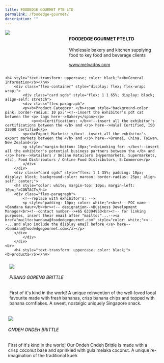 ```yaml
---
title: FOODEDGE GOURMET PTE LTD
permalink: /foodedge-gourmet/
description: ""
---
```

<div class="flex-paragraph">
		<!--hi there! this is a comment and will provide you with instructional guides-->
		<!--insert booth number here!-->
		<p style="text-transform: uppercase"></p></div>
			<div class="flex-container" style="display: flex; flex-wrap: wrap;">
				<!--insert DOWNLOAD link of company logo between the " marks!-->
			<div class="card sgds" style="flex: 1 1 40%; display: block;"><img src="https://drive.google.com/uc?id=1H_w2XYxytWs0iYhOutW4OAO9L_KkJw7_&amp;export=download"></div>
	<div class="card-sgds" style="flex: 1 1 58%; display: block; margin-left: 3px">
		<h4 style="text-transform: uppercase; color: black;"><!--insert the exhibitor's name between the <b> tags here--><b>foodedge gourmet pte ltd</b></h4><!--insert the exhibitor's description between the <p> tags here--><p>Wholesale bakery and kitchen supplying food to key food and beverage clients</p>
		<!--insert the exhibitor's website link, making sure there is "https:// www." present please. make sure the entire https link goes in between the " marks--><p><a href="https://www.melvados.com" target="_blank"><!--insert the www website link here (no need for https)-->www.melvados.com</a></p>
	</div>
</div>



	<h4 style="text-transform: uppercase; color: black;"><b>General Information</b></h4>
		<div class="flex-container" style="display: flex; flex-wrap: wrap;">
			<div class="card sgds" style="flex: 1 1 65%; display: block; align-self: stretch">
			<div class="flex-paragraph">
			<p><b>Product Category: </b><span style="background-color: pink; border-radius: 10 px;"><!--insert the exhibitor's pdt cat between the <p> tags here-->Bakery</span></p> 
				<p><b>Certifications: </b><!--insert all the exhibitor's certifications between the </b> and </p> here-->Halal Certified, ISO 22000 Certified</p>
			<p><b>Export Markets: </b><!--insert all the exhibitor's export markets between the </b> and </p> here-->Brunei, China, Taiwan, New Zealand</p>
			<p style="margin-bottom: 10px;"><b>Looking for: </b><!--insert all the exhibitor's potential business partners between the </b> and </p> here-->Retailers / Online Retailers (Hypermarkets, Supermarkets, etc), Food Distributors / Online Food Distributors, E-Commerce</p>
			</div>
		</div>
		<div class="card sgds" style="flex: 1 1 35%; padding: 10px; display: block; background-color: maroon; border-radius: 25px; align-self: center;">
		<h4 style="color: white; margin-top: 10px; margin-left: 10px;">CONTACT</h4>
		<div class="flex-paragraph">
			<!--replace with exhibitor's: -->
			<p style="padding: 10px; color: white;"><b><!-- POC name-->Bandana Kaur</b><br><!-- designation-->Business Development Manager<br><!--contact number-->+65 63394953<br><!-- for linking purposes, insert their email after "mailto:"...--><a href="mailto:bandana@foodedgegourmet.com" style="color: white;"><!--...and also include the display email before </a> here-->bandana@foodedgegourmet.com</a></p>
		</div>
			</div>
		</div>
	<br>
		<h4 style="text-transform: uppercase; color: black;"><b>products</b></h4>
<div style="display: flex; flex-wrap: wrap;">
&nbsp; <div class="card sgds" style="flex: 1 1 47%; margin: 10px; display: block;"><!--insert the exhibitor's DOWNLOAD image for product between the " marks here-->
	<div class="flex-image" style="display: block;"><img src="https://drive.google.com/uc?id=1iQBpkujRCjb9oMv5vsIZNsO4Yf47Yg1F&amp;export=download"></div>
	<div class="flex-paragraph">
		<h6 style="text-transform: uppercase; color: black;"><!--insert product name before </h6> and product description after <p>-->Pisang Goreng Brittle</h6>
		<p>First of it's kind in the world! A unique reinvention of the well-loved local favourite made with fresh bananas, crisp banana chips and topped with banana cornflakes. A sweet, nostalgic uniquely Singapore snack.</p></div>
	</div>
		<div class="card sgds" style="flex: 1 1 47%; margin: 10px; display: block;">
		<div class="flex-image" style="display: block;"><img src="https://drive.google.com/uc?id=1wO9kqX6gqzRbSWBSj4oyjf-djJIXtUQD&amp;export=download"></div>
	<div class="flex-paragraph">
		<h6 style="text-transform: uppercase; color: black;">  
Ondeh Ondeh Brittle</h6>
		<p>First of it's kind in the world! Our Ondeh Ondeh Brittle is made with a crisp coconut base and sprinkled with gula melaka coconut. A unique re-imagination of the traditional kueh.</p></div>
	</div>
	</div>